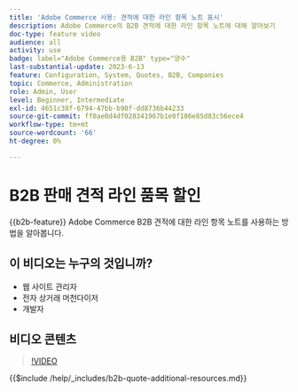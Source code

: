 ```yaml
---
title: 'Adobe Commerce 사용: 견적에 대한 라인 항목 노트 표시'
description: Adobe Commerce의 B2B 견적에 대한 라인 항목 노트에 대해 알아보기
doc-type: feature video
audience: all
activity: use
badge: label="Adobe Commerce용 B2B" type="양수"
last-substantial-update: 2023-6-13
feature: Configuration, System, Quotes, B2B, Companies
topic: Commerce, Administration
role: Admin, User
level: Beginner, Intermediate
exl-id: 4651c38f-6794-47bb-b90f-dd8736b44233
source-git-commit: ff0ae0d4df028341967b1e0f186e85d83c56ece4
workflow-type: tm+mt
source-wordcount: '66'
ht-degree: 0%

---
```


# B2B 판매 견적 라인 품목 할인

{{b2b-feature}}
Adobe Commerce B2B 견적에 대한 라인 항목 노트를 사용하는 방법을 알아봅니다.

## 이 비디오는 누구의 것입니까?

- 웹 사이트 관리자
- 전자 상거래 머천다이저
- 개발자

## 비디오 콘텐츠

>[!VIDEO](https://video.tv.adobe.com/v/3420417?learn=on)

{{$include /help/_includes/b2b-quote-additional-resources.md}}
